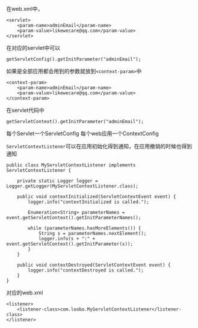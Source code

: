 在web.xml中，

	<servlet>
		<param-name>adminEmail</param-name>
		<param-value>likewecare@qq.com</param-value>
	</servlet>
	
在对应的servlet中可以
	
	getServletConfig().getInitParameter("adminEmail");
	
如果是全部应用都会用到的参数就放到`<context-param>`中

	<context-param>
		<param-name>adminEmail</param-name>
		<param-value>likewecare@qq.com</param-value>
	</context-param>			
	
在servlet代码中

	getServletContext().getInitParameter("adminEmail");
	

每个Servlet一个ServletConfig
每个web应用一个ContextConfig


`ServletContextListener`可以在应用初始化得到通知，在应用撤销的时候也得到通知

	
	public class MyServletContextListener implements ServletContextListener {

    	private static Logger logger = Logger.getLogger(MyServletContextListener.class);

    	public void contextInitialized(ServletContextEvent event) {
        	logger.info("contextInitialized is called.");

        	Enumeration<String> parameterNames = event.getServletContext().getInitParameterNames();

        	while (parameterNames.hasMoreElements()) {
            	String s = parameterNames.nextElement();
            	logger.info(s + ":" + event.getServletContext().getInitParameter(s));
        	}
    	}

    	public void contextDestroyed(ServletContextEvent event) {
        	logger.info("contextDestroyed is called.");
    	}
	}
	
对应的web.xml

	<listener>
        <listener-class>com.loobo.MyServletContextListener</listener-class>
    </listener>
    















	


	